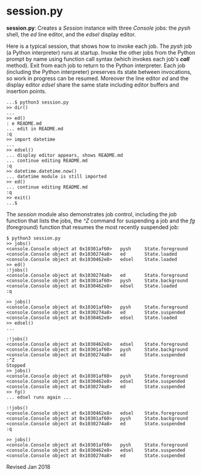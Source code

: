 
session.py
==========

**session.py**: Creates a *Session* instance with three *Console*
jobs: the *pysh* shell, the *ed* line editor, and the *edsel*
display editor.

Here is a typical session, that shows how to invoke each job.  The
*pysh* job (a Python interpreter) runs at startup.  Invoke the other
jobs from the Python prompt by name using function call syntax (which invokes
each job's *__call__* method).  Exit from each job to return to the
Python interpreter.  Each job (including the Python interpreter)
preserves its state between invocations, so work in progress can be
resumed.  Moreover the line editor *ed* and the display editor *edsel*
share the same state including editor buffers and insertion points.

    ...$ python3 session.py
    >> dir()
    ...
    >> ed()
    : e README.md
    ... edit in README.md
    :q
    >> import datetime
    ...
    >> edsel()
    ... display editor appears, shows README.md
    ... continue editing README.md
    :q
    >> datetime.datetime.now()
    ... datetime module is still imported
    >> ed()
    ... continue editing README.md
    :q
    >> exit()
    ...$

The *session* module also demonstrates job control, including the
*job* function that lists the jobs, the *^Z* command for suspending a job
and the *fg* (foreground) function that resumes the most recently
suspended job:

    $ python3 session.py
    >> jobs()
    <console.Console object at 0x10301af60>   pysh     State.foreground
    <console.Console object at 0x1030274a8>   ed       State.loaded
    <console.Console object at 0x1030462e8>   edsel    State.loaded
    >> ed()
    :!jobs()
    <console.Console object at 0x1030274a8>   ed       State.foreground
    <console.Console object at 0x10301af60>   pysh     State.background
    <console.Console object at 0x1030462e8>   edsel    State.loaded
    :q

    >> jobs()
    <console.Console object at 0x10301af60>   pysh     State.foreground
    <console.Console object at 0x1030274a8>   ed       State.suspended
    <console.Console object at 0x1030462e8>   edsel    State.loaded
    >> edsel()
    ... 

    :!jobs()
    <console.Console object at 0x1030462e8>   edsel    State.foreground
    <console.Console object at 0x10301af60>   pysh     State.background
    <console.Console object at 0x1030274a8>   ed       State.suspended
    :^Z
    Stopped
    >> jobs()
    <console.Console object at 0x10301af60>   pysh     State.foreground
    <console.Console object at 0x1030462e8>   edsel    State.suspended
    <console.Console object at 0x1030274a8>   ed       State.suspended
    >> fg()
    ... edsel runs again ...

    :!jobs()
    <console.Console object at 0x1030462e8>   edsel    State.foreground
    <console.Console object at 0x10301af60>   pysh     State.background
    <console.Console object at 0x1030274a8>   ed       State.suspended
    :q

    >> jobs()
    <console.Console object at 0x10301af60>   pysh     State.foreground
    <console.Console object at 0x1030462e8>   edsel    State.suspended
    <console.Console object at 0x1030274a8>   ed       State.suspended
    
Revised Jan 2018
